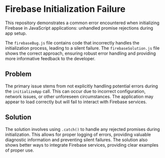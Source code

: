 # Firebase Initialization Failure

This repository demonstrates a common error encountered when initializing Firebase in JavaScript applications: unhandled promise rejections during app setup.

The `firebaseBug.js` file contains code that incorrectly handles the initialization process, leading to a silent failure. The `firebaseSolution.js` file shows the correct approach, ensuring robust error handling and providing more informative feedback to the developer.

## Problem

The primary issue stems from not explicitly handling potential errors during the `initializeApp` call.  This can occur due to incorrect configuration, network issues, or other unforeseen circumstances. The application may appear to load correctly but will fail to interact with Firebase services.

## Solution

The solution involves using `.catch()` to handle any rejected promises during initialization.  This allows for proper logging of errors, providing valuable diagnostic information and preventing silent failures.  The solution also shows better ways to integrate Firebase services, providing clear examples of proper use.